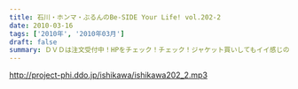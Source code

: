 ```yaml
---
title: 石川・ホンマ・ぶるんのBe-SIDE Your Life! vol.202-2
date: 2010-03-16
tags: ['2010年', '2010年03月']
draft: false
summary: ＤＶＤは注文受付中！HPをチェック！チェック！ジャケット買いしてもイイ感じのＤＶＤ・・・封を開けなくてもいいから手にしてみては！！ ↑そんなリスナーもいるみたいよ！NAMAE
---
```


http://project-phi.ddo.jp/ishikawa/ishikawa202_2.mp3
